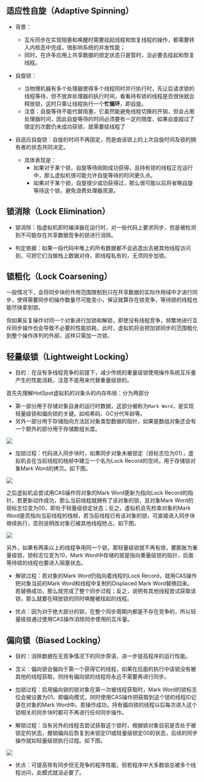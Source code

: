 ## 适应性自旋（Adaptive Spinning）

- 背景：
  - 互斥同步在实现阻塞和唤醒时需要挂起线程和恢复线程的操作，都需要转入内核态中完成，很影响系统的并发性能；
  - 同时，在许多应用上共享数据的锁定状态只是暂时，没必要去挂起和恢复线程。

- 自旋锁：
  - 当物理机器有多个处理器使得多个线程同时并行执行时，先让后请求锁的线程等待，但不放弃处理器的执行时间，看看持有锁的线程是否很快就会释放锁，这时只需让线程执行一个**忙循环**，即自旋。
  - 注意：自旋等待不能代替阻塞，它虽然能避免线程切换的开销，但会占用处理器时间，因此自旋等待的时间必须要有一定的限度，如果自旋超过了限定的次数仍未成功获锁，就需要挂线程了

- 自适应自旋锁：自旋的时间不再固定，而是由该锁上的上次自旋时间及锁的拥有者的状态共同决定。
  - 具体表现是：
    - 如果对于某个锁，自旋等待刚刚成功获得，且持有锁的线程正在运行中，那么虚拟机很可能允许自旋等待的时间更久点。
    - 如果对于某个锁，自旋很少成功获得过，那么很可能以后将省略自旋等待这个锁，避免浪费处理器资源。

## 锁消除（Lock Elimination）

- 锁消除：指虚拟机即时编译器在运行时，对一些代码上要求同步，但是被检测到不可能存在共享数据竞争的锁进行消除。

- 判定依据：如果一段代码中堆上的所有数据都不会逃逸出去被其他线程访问到，可把它们当做栈上数据对待，即线程私有的，无须同步加锁。

## 锁粗化（Lock Coarsening）

一般情况下，会将同步块的作用范围限制到只在共享数据的实际作用域中才进行同步，使得需要同步的操作数量尽可能变小，保证就算存在锁竞争，等待锁的线程也能尽快拿到锁。

但如果反复操作对同一个对象进行加锁和解锁，即使没有线程竞争，频繁地进行互斥同步操作也会导致不必要的性能损耗，此时，虚拟机将会把加锁同步的范围粗化到整个操作序列的外部，这样只需加一次锁。

## 轻量级锁（Lightweight Locking）

- 目的：在没有多线程竞争的前提下，减少传统的重量级锁使用操作系统互斥量产生的性能消耗，注意不是用来代替重量级锁的。

首先先理解HotSpot虚拟机的对象头的内存布局：分为两部分
- 第一部分用于存储对象自身的运行时数据，这部分被称为`Mark Word`，是实现轻量级锁和偏向锁的关键。如哈希码、GC分代年龄等。
- 另外一部分用于存储指向方法区对象类型数据的指针，如果是数组对象还会有一个额外的部分用于存储数组长度。

![](https://upload-images.jianshu.io/upload_images/5494434-1505a0857b2c330e.png)

- 加锁过程：代码进入同步块时，如果同步对象未被锁定（锁标志位为01），虚拟机会在当前线程的栈帧中建立一个名为Lock Record的空间，用于存储锁对象Mark Word的拷贝。如下图。

![](https://upload-images.jianshu.io/upload_images/5494434-141a27b5e8afbccd.png)

之后虚拟机会尝试用CAS操作将对象的Mark Word更新为指向Lock Record的指针。若更新动作成功，那么当前线程就拥有了该对象的锁，且对象Mark Word的锁标志位变为00，即处于轻量级锁定状态；反之，虚拟机会先检查对象的Mark Word是否指向当前线程的栈帧，若当前线程已有该对象的锁，可直接进入同步块继续执行，否则说明改对象已被其他线程抢占。如下图。

![](https://upload-images.jianshu.io/upload_images/5494434-ef0605aa3f39e221.png)

另外，如果有两条以上的线程争用同一个锁，那轻量级锁就不再有效，要膨胀为重量级锁，锁标志位变为10，Mark Word中存储的就是指向重量级锁的指针，后面等待锁的线程也要进入阻塞状态。

- 解锁过程：若对象的Mark Word仍指向着线程的Lock Record，就用CAS操作把对象当前的Mark Word和线程中复制的Displaced Mark Word替换回来。若替换成功，那么就完成了整个同步过程；反之，说明有其他线程尝试获取该锁，那么就要在释放锁的同时唤醒被挂起的线程。

- 优点：因为对于绝大部分的锁，在整个同步周期内都是不存在竞争的，所以轻量级锁通过使用CAS操作消除同步使用的互斥量。

## 偏向锁（Biased Locking）

- 目的：消除数据在无竞争情况下的同步原语，进一步提高程序的运行性能。

- 含义：偏向锁会偏向于第一个获得它的线程，如果在后面的执行中该锁没有被其他的线程获取，则持有偏向锁的线程将永远不需要再进行同步。

- 加锁过程：启用偏向锁的锁对象在第一次被线程获取时，Mark Word的锁标志位会被设置为01，即偏向模式，同时使用CAS操作把获取到这个锁的线程ID记录在对象的Mark Word中。若操作成功，持有偏向锁的线程以后每次进入这个锁相关的同步块时都可不再进行任何同步操作。

- 解锁过程：当有另外的线程去尝试获取这个锁时，根据锁对象目前是否处于被锁定的状态，撤销偏向后恢复到未锁定01或轻量级锁定00的状态，后续的同步操作就如轻量级锁执行过程。如下图。

![](https://upload-images.jianshu.io/upload_images/5494434-604f74504d1e06c1.png)

- 优点：可提高带有同步但无竞争的程序性能，但若程序中大多数锁总被多个线程访问，此模式就没必要了。
